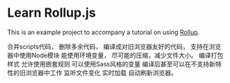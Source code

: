# Learn Rollup.js

This is an example project to accompany a tutorial on using [Rollup](http://rollupjs.org/).


合并scripts代码，
删除多余代码，
编译成对旧浏览器友好的代码，
支持在浏览器中使用Node模块
能使用环境变量，
尽可能的压缩，减少文件大小。
编译打包样式
允许使用嵌套规则
可以使用Sass风格的变量
编译后甚至可以在不支持新特性的旧浏览器中工作
监听文件变化
实时加载
自动刷新浏览器。